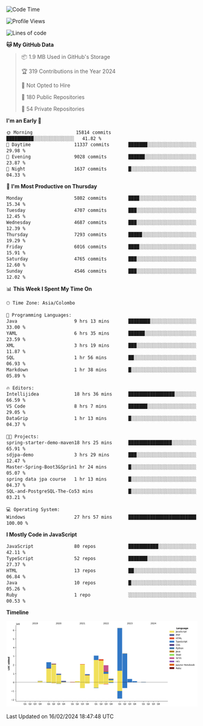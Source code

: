 
<!--START_SECTION:waka-->
![Code Time](http://img.shields.io/badge/Code%20Time-1%2C502%20hrs%203%20mins-blue)

![Profile Views](http://img.shields.io/badge/Profile%20Views-0-blue)

![Lines of code](https://img.shields.io/badge/From%20Hello%20World%20I%27ve%20Written-27.1%20million%20lines%20of%20code-blue)

**🐱 My GitHub Data** 

> 📦 1.9 MB Used in GitHub's Storage 
 > 
> 🏆 319 Contributions in the Year 2024
 > 
> 🚫 Not Opted to Hire
 > 
> 📜 180 Public Repositories 
 > 
> 🔑 54 Private Repositories 
 > 
**I'm an Early 🐤** 

```text
🌞 Morning                15814 commits       ██████████░░░░░░░░░░░░░░░   41.82 % 
🌆 Daytime                11337 commits       ███████░░░░░░░░░░░░░░░░░░   29.98 % 
🌃 Evening                9028 commits        ██████░░░░░░░░░░░░░░░░░░░   23.87 % 
🌙 Night                  1637 commits        █░░░░░░░░░░░░░░░░░░░░░░░░   04.33 % 
```
📅 **I'm Most Productive on Thursday** 

```text
Monday                   5802 commits        ████░░░░░░░░░░░░░░░░░░░░░   15.34 % 
Tuesday                  4707 commits        ███░░░░░░░░░░░░░░░░░░░░░░   12.45 % 
Wednesday                4687 commits        ███░░░░░░░░░░░░░░░░░░░░░░   12.39 % 
Thursday                 7293 commits        █████░░░░░░░░░░░░░░░░░░░░   19.29 % 
Friday                   6016 commits        ████░░░░░░░░░░░░░░░░░░░░░   15.91 % 
Saturday                 4765 commits        ███░░░░░░░░░░░░░░░░░░░░░░   12.60 % 
Sunday                   4546 commits        ███░░░░░░░░░░░░░░░░░░░░░░   12.02 % 
```


📊 **This Week I Spent My Time On** 

```text
🕑︎ Time Zone: Asia/Colombo

💬 Programming Languages: 
Java                     9 hrs 13 mins       ████████░░░░░░░░░░░░░░░░░   33.00 % 
YAML                     6 hrs 35 mins       ██████░░░░░░░░░░░░░░░░░░░   23.59 % 
XML                      3 hrs 19 mins       ███░░░░░░░░░░░░░░░░░░░░░░   11.87 % 
SQL                      1 hr 56 mins        ██░░░░░░░░░░░░░░░░░░░░░░░   06.93 % 
Markdown                 1 hr 38 mins        █░░░░░░░░░░░░░░░░░░░░░░░░   05.89 % 

🔥 Editors: 
Intellijidea             18 hrs 36 mins      █████████████████░░░░░░░░   66.59 % 
VS Code                  8 hrs 7 mins        ███████░░░░░░░░░░░░░░░░░░   29.05 % 
DataGrip                 1 hr 13 mins        █░░░░░░░░░░░░░░░░░░░░░░░░   04.37 % 

🐱‍💻 Projects: 
spring-starter-demo-maven18 hrs 25 mins      ████████████████░░░░░░░░░   65.91 % 
sdjpa-demo               3 hrs 29 mins       ███░░░░░░░░░░░░░░░░░░░░░░   12.47 % 
Master-Spring-Boot3&Sprin1 hr 24 mins        █░░░░░░░░░░░░░░░░░░░░░░░░   05.07 % 
spring data jpa course   1 hr 13 mins        █░░░░░░░░░░░░░░░░░░░░░░░░   04.37 % 
SQL-and-PostgreSQL-The-Co53 mins             █░░░░░░░░░░░░░░░░░░░░░░░░   03.21 % 

💻 Operating System: 
Windows                  27 hrs 57 mins      █████████████████████████   100.00 % 
```

**I Mostly Code in JavaScript** 

```text
JavaScript               80 repos            ███████████░░░░░░░░░░░░░░   42.11 % 
TypeScript               52 repos            ███████░░░░░░░░░░░░░░░░░░   27.37 % 
HTML                     13 repos            ██░░░░░░░░░░░░░░░░░░░░░░░   06.84 % 
Java                     10 repos            █░░░░░░░░░░░░░░░░░░░░░░░░   05.26 % 
Ruby                     1 repo              ░░░░░░░░░░░░░░░░░░░░░░░░░   00.53 % 
```



**Timeline**

![Lines of Code chart](https://raw.githubusercontent.com/ccweerasinghe1994/ccweerasinghe1994/master/assets/bar_graph.png)


 Last Updated on 16/02/2024 18:47:48 UTC
<!--END_SECTION:waka-->
